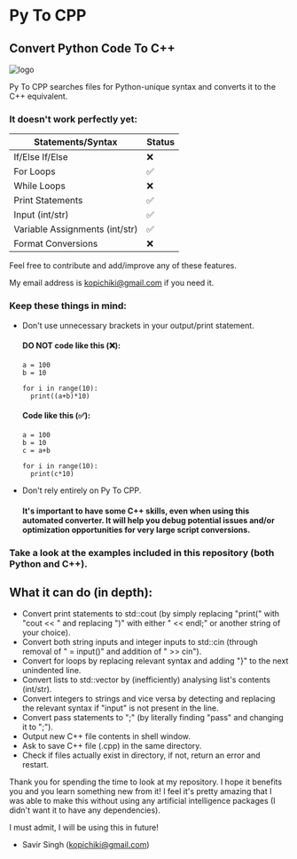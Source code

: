 # Py To CPP
## Convert Python Code To C++

![logo](https://user-images.githubusercontent.com/84334654/184727184-4c00ace5-46c1-4527-b081-ebf60692dc8b.png)

Py To CPP searches files for Python-unique syntax and converts it to the C++ equivalent. 

### It doesn't work perfectly yet:
| Statements/Syntax  | Status |
| ------------- | ------------- |
| If/Else If/Else  | ❌  |
| For Loops | ✅  |
| While Loops | ❌  |
| Print Statements | ✅  |
| Input (int/str) | ✅  |
| Variable Assignments (int/str) | ✅  |
| Format Conversions | ❌  |

Feel free to contribute and add/improve any of these features. 

My email address is kopichiki@gmail.com if you need it.

### Keep these things in mind:
- Don't use unnecessary brackets in your output/print statement.

  #### DO NOT code like this (❌):
  ```
  a = 100
  b = 10

  for i in range(10):
    print((a+b)*10)
  ```
  #### Code like this (✅):
  ```
  a = 100
  b = 10
  c = a+b
  
  for i in range(10):
    print(c*10)
  ```
- Don't rely entirely on Py To CPP.
  
  #### It's important to have some C++ skills, even when using this automated converter. It will help you debug potential issues and/or optimization opportunities for   very large script conversions.
  
### Take a look at the examples included in this repository (both Python and C++).

## What it can do (in depth):
- Convert print statements to std::cout (by simply replacing "print(" with "cout << " and replacing ")" with either " << endl;" or another string of your choice).
- Convert both string inputs and integer inputs to std::cin (through removal of " = input()" and addition of " >> cin").
- Convert for loops by replacing relevant syntax and adding "}" to the next unindented line.
- Convert lists to std::vector by (inefficiently) analysing list's contents (int/str).
- Convert integers to strings and vice versa by detecting and replacing the relevant syntax if "input" is not present in the line.
- Convert pass statements to ";" (by literally finding "pass" and changing it to ";").
- Output new C++ file contents in shell window.
- Ask to save C++ file (.cpp) in the same directory.
- Check if files actually exist in directory, if not, return an error and restart.

Thank you for spending the time to look at my repository. I hope it benefits you and you learn something new from it! I feel it's pretty amazing that I was able to make this without using any artificial intelligence packages (I didn't want it to have any dependencies).

I must admit, I will be using this in future!

- Savir Singh (kopichiki@gmail.com)
